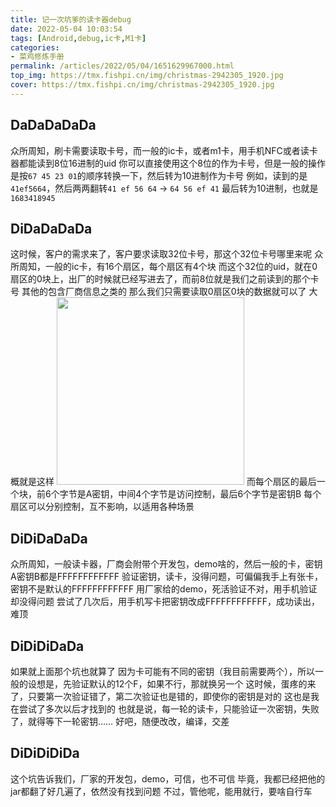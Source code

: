 ```yaml
---
title: 记一次坑爹的读卡器debug
date: 2022-05-04 10:03:54
tags: [Android,debug,ic卡,M1卡]
categories: 
- 菜鸡修炼手册
permalink: /articles/2022/05/04/1651629967000.html
top_img: https://tmx.fishpi.cn/img/christmas-2942305_1920.jpg
cover: https://tmx.fishpi.cn/img/christmas-2942305_1920.jpg
---
```


## DaDaDaDaDa
众所周知，刷卡需要读取卡号，而一般的ic卡，或者m1卡，用手机NFC或者读卡器都能读到8位16进制的uid
你可以直接使用这个8位的作为卡号，但是一般的操作是按`67 45 23 01`的顺序转换一下，然后转为10进制作为卡号
例如，读到的是`41ef5664`，然后两两翻转`41 ef 56 64` -> `64 56 ef 41`
最后转为10进制，也就是`1683418945`

## DiDaDaDaDa
这时候，客户的需求来了，客户要求读取32位卡号，那这个32位卡号哪里来呢
众所周知，一般的ic卡，有16个扇区，每个扇区有4个块
而这个32位的uid，就在0扇区的0块上，出厂的时候就已经写进去了，而前8位就是我们之前读到的那个卡号
其他的包含厂商信息之类的
那么我们只需要读取0扇区0块的数据就可以了
大概就是这样
<img src="https://tmx.fishpi.cn/img/Snipaste_2022-05-04_13-21-15.jpg" width="300">
而每个扇区的最后一个块，前6个字节是A密钥，中间4个字节是访问控制，最后6个字节是密钥B
每个扇区可以分别控制，互不影响，以适用各种场景

## DiDiDaDaDa
众所周知，一般读卡器，厂商会附带个开发包，demo啥的，然后一般的卡，密钥A密钥B都是FFFFFFFFFFFF
验证密钥，读卡，没得问题，可偏偏我手上有张卡，密钥不是默认的FFFFFFFFFFFF
用厂家给的demo，死活验证不对，用手机验证却没得问题
尝试了几次后，用手机写卡把密钥改成FFFFFFFFFFFF，成功读出，难顶

## DiDiDiDaDa
如果就上面那个坑也就算了
因为卡可能有不同的密钥（我目前需要两个），所以一般的设想是，先验证默认的12个F，如果不行，那就换另一个
这时候，蛋疼的来了，只要第一次验证错了，第二次验证也是错的，即使你的密钥是对的
这也是我在尝试了多次以后才找到的
也就是说，每一轮的读卡，只能验证一次密钥，失败了，就得等下一轮密钥……
好吧，随便改改，编译，交差

## DiDiDiDiDa
这个坑告诉我们，厂家的开发包，demo，可信，也不可信
毕竟，我都已经把他的jar都翻了好几遍了，依然没有找到问题
不过，管他呢，能用就行，要啥自行车
